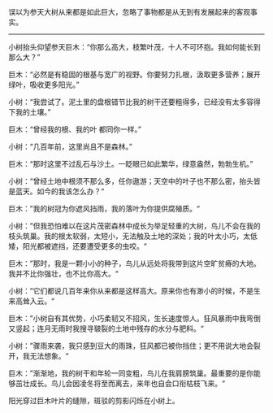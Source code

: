 误以为参天大树从来都是如此巨大，忽略了事物都是从无到有发展起来的客观事实。

---

小树抬头仰望参天巨木：“你那么高大，枝繁叶茂，十人不可环抱。我如何能长到那么大？”

巨木：“必然是有稳固的根基与宽广的视野。你要努力扎根，汲取更多营养；展开绿叶，吸收更多阳光。”

小树：“我尝试了。泥土里的盘根错节比我的树干还要粗得多，已经没有太多容得下我的土壤。”

巨木：“曾经我的根、我的叶 都同你一样。”

小树：“几百年前，这里尚且不是森林。”

巨木：“那时这里不过乱石与沙土。一眨眼已如此繁华，绿意盎然，勃勃生机。”

小树：“曾经土地中根须不那么多，任你遨游；天空中的叶子也不那么密，抬头皆是蓝天。如今的我该怎么办？“

巨木：”我的树冠为你遮风挡雨，我的落叶为你提供腐殖质。“

小树：”但我恐怕难以在这片茂密森林中成长为举足轻重的大树，鸟儿不会在我的枝头筑巢。我的根太软弱，太短小，无法触及土地的深处；我的叶太小巧，太低矮，阳光都被遮挡，还要遭受更多的虫咬。“

巨木：”那时，我是一颗小小的种子，鸟儿从远处将我带到这片空旷贫瘠的大地。我并不比你强壮，也不比你高大。“

小树：”它们都说几百年来你从来都是这样高大。原来你也有渺小的时候，不是生来高耸入云。“

巨木：”小树自有其优势，小巧柔韧又不招风，生长速度惊人。狂风暴雨中我弯倒又竖起；连月无雨时我搜寻皲裂的土地中残存的水分与肥料。“

小树：”骤雨来袭，我只感到豆大的雨珠，狂风都已被你挡住；更不用说大地会裂开，我无法想象。“

巨木：”渐渐地，我的树干和年轮一同变粗，鸟儿在我肩膀筑巢。最重要的是你能够茁壮成长。鸟儿会因凌冬将至而离去，来年也自会口衔枯枝飞来。“

阳光穿过巨木叶片的缝隙，斑驳的剪影闪烁在小树上。